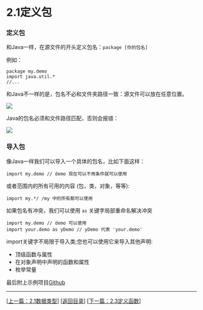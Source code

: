 # 2.1定义包

### 定义包

和Java一样，在源文件的开头定义包名：`package [你的包名]`

例如：

	package my.demo
	import java.util.*
	//...

和Java不一样的是，包名不必和文件夹路径一致：源文件可以放在任意位置。

![](https://sogrey.github.io/Kotlin-Notes/notes/img/2.1/2017-06-20_105623.jpg)

Java的包名必须和文件路径匹配，否则会报错：

![](https://sogrey.github.io/Kotlin-Notes/notes/img/2.1/2017-06-20_105432.jpg)

### 导入包

像Java一样我们可以导入一个具体的包名，比如下面这样：

	import my.demo // demo 现在可以不用条件就可以使用

或者范围内的所有可用的内容 (包，类，对象，等等):

	import my.*/ /my 中的所有都可以使用

如果包名有冲突，我们可以使用  `as`  关键字局部重命名解决冲突

	import my.demo // demo 可以使用
	import your.demo as yDemo // yDemo 代表 'your.demo'

import关键字不局限于导入类;您也可以使用它来导入其他声明:

- 顶级函数与属性
- 在对象声明中声明的函数和属性
- 枚举常量




最后附上示例项目[Github](https://github.com/Sogrey/Kotlin-Notes/tree/master/source/P02)

---
[[上一篇：2.1数据类型](https://sogrey.github.io/Kotlin-Notes/notes/2%E5%9F%BA%E6%9C%AC%E8%AF%AD%E6%B3%95/2.1%E6%95%B0%E6%8D%AE%E7%B1%BB%E5%9E%8B)] [[返回目录](https://sogrey.github.io/Kotlin-Notes/)] [[下一篇：2.3定义函数](https://sogrey.github.io/Kotlin-Notes/notes/2%E5%9F%BA%E6%9C%AC%E8%AF%AD%E6%B3%95/2.3%E5%AE%9A%E4%B9%89%E5%87%BD%E6%95%B0)]